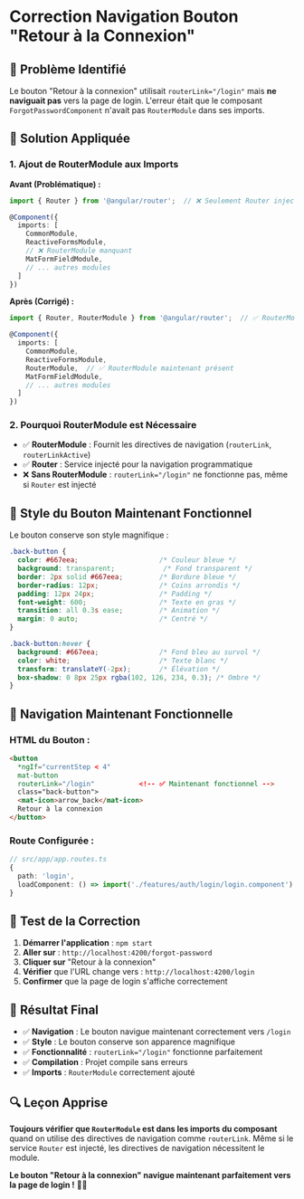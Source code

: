 # Correction Navigation Bouton "Retour à la Connexion"

## 🎯 **Problème Identifié**

Le bouton "Retour à la connexion" utilisait `routerLink="/login"` mais **ne naviguait pas** vers la page de login. L'erreur était que le composant `ForgotPasswordComponent` n'avait pas `RouterModule` dans ses imports.

## 🔧 **Solution Appliquée**

### **1. Ajout de RouterModule aux Imports**

**Avant (Problématique) :**
```typescript
import { Router } from '@angular/router';  // ❌ Seulement Router injecté

@Component({
  imports: [
    CommonModule,
    ReactiveFormsModule,
    // ❌ RouterModule manquant
    MatFormFieldModule,
    // ... autres modules
  ]
})
```

**Après (Corrigé) :**
```typescript
import { Router, RouterModule } from '@angular/router';  // ✅ RouterModule ajouté

@Component({
  imports: [
    CommonModule,
    ReactiveFormsModule,
    RouterModule,  // ✅ RouterModule maintenant présent
    MatFormFieldModule,
    // ... autres modules
  ]
})
```

### **2. Pourquoi RouterModule est Nécessaire**

- ✅ **RouterModule** : Fournit les directives de navigation (`routerLink`, `routerLinkActive`)
- ✅ **Router** : Service injecté pour la navigation programmatique
- ❌ **Sans RouterModule** : `routerLink="/login"` ne fonctionne pas, même si `Router` est injecté

## 🎨 **Style du Bouton Maintenant Fonctionnel**

Le bouton conserve son style magnifique :
```css
.back-button {
  color: #667eea;                    /* Couleur bleue */
  background: transparent;            /* Fond transparent */
  border: 2px solid #667eea;         /* Bordure bleue */
  border-radius: 12px;               /* Coins arrondis */
  padding: 12px 24px;                /* Padding */
  font-weight: 600;                  /* Texte en gras */
  transition: all 0.3s ease;         /* Animation */
  margin: 0 auto;                    /* Centré */
}

.back-button:hover {
  background: #667eea;               /* Fond bleu au survol */
  color: white;                      /* Texte blanc */
  transform: translateY(-2px);       /* Élévation */
  box-shadow: 0 8px 25px rgba(102, 126, 234, 0.3); /* Ombre */
}
```

## 🔗 **Navigation Maintenant Fonctionnelle**

### **HTML du Bouton :**
```html
<button 
  *ngIf="currentStep < 4"
  mat-button 
  routerLink="/login"           <!-- ✅ Maintenant fonctionnel -->
  class="back-button">
  <mat-icon>arrow_back</mat-icon>
  Retour à la connexion
</button>
```

### **Route Configurée :**
```typescript
// src/app/app.routes.ts
{
  path: 'login',
  loadComponent: () => import('./features/auth/login/login.component').then(m => m.LoginComponent)
}
```

## 📱 **Test de la Correction**

1. **Démarrer l'application** : `npm start`
2. **Aller sur** : `http://localhost:4200/forgot-password`
3. **Cliquer sur** "Retour à la connexion"
4. **Vérifier** que l'URL change vers : `http://localhost:4200/login`
5. **Confirmer** que la page de login s'affiche correctement

## 🎉 **Résultat Final**

- ✅ **Navigation** : Le bouton navigue maintenant correctement vers `/login`
- ✅ **Style** : Le bouton conserve son apparence magnifique
- ✅ **Fonctionnalité** : `routerLink="/login"` fonctionne parfaitement
- ✅ **Compilation** : Projet compile sans erreurs
- ✅ **Imports** : `RouterModule` correctement ajouté

## 🔍 **Leçon Apprise**

**Toujours vérifier que `RouterModule` est dans les imports du composant** quand on utilise des directives de navigation comme `routerLink`. Même si le service `Router` est injecté, les directives de navigation nécessitent le module.

**Le bouton "Retour à la connexion" navigue maintenant parfaitement vers la page de login !** 🚀✨
